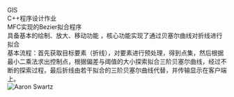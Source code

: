GIS  
C++程序设计作业  
MFC实现的Bezier拟合程序   
具备基本的绘制、放大、移动功能 ，核心功能实现了通过贝塞尔曲线对折线进行拟合  
基本流程：首先获取目标要素（折线），对要素进行预处理，得到点集，然后根据最小二乘法求出控制点，根据偏差与阈值的大小探索拟合三阶贝塞尔曲线，经过不断的探索过程，最后折线由若干拟合的三阶贝塞尔曲线代替，并传输显示在客户端上。  
![Aaron Swartz](https://user-images.githubusercontent.com/63851151/126943183-c4ac2627-cb15-46c4-b6a9-e493e721bbbd.png)
